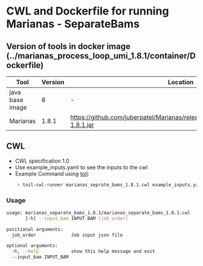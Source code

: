 # CWL and Dockerfile for running Marianas - SeparateBams

## Version of tools in docker image (../marianas_process_loop_umi_1.8.1/container/Dockerfile)

| Tool	| Version	| Location	|
|---	|---	|---	|
| java base image  	| 8 	|   -	|
| Marianas  	| 1.8.1  	|  https://github.com/juberpatel/Marianas/releases/download/v1.8.1/Marianas-1.8.1.jar	|


## CWL

- CWL specification 1.0
- Use example_inputs.yaml to see the inputs to the cwl
- Example Command using [toil](https://toil.readthedocs.io):

```bash
    > toil-cwl-runner marianas_seprate_bams_1.8.1.cwl example_inputs.yaml
```

### Usage

```bash
usage: marianas_separate_bams_1.8.1/marianas_separate_bams_1.8.1.cwl
       [-h] --input_bam INPUT_BAM [job_order]

positional arguments:
  job_order             Job input json file

optional arguments:
  -h, --help            show this help message and exit
  --input_bam INPUT_BAM
```

